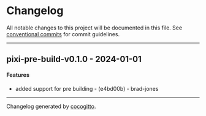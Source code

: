# Changelog

All notable changes to this project will be documented in this file. See
[conventional commits](https://www.conventionalcommits.org/) for commit
guidelines.

---

## pixi-pre-build-v0.1.0 - 2024-01-01

#### Features

- added support for pre building - (e4bd00b) - brad-jones

---

Changelog generated by [cocogitto](https://github.com/cocogitto/cocogitto).
